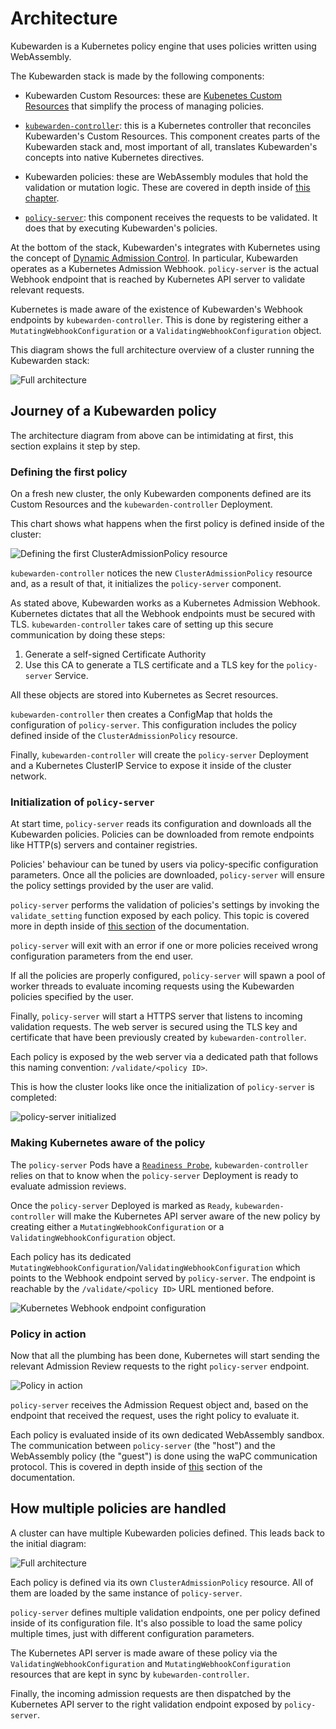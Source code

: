 # Architecture

Kubewarden is a Kubernetes policy engine that uses policies written using
WebAssembly.

The Kubewarden stack is made by the following components:

- Kubewarden Custom Resources: these are [Kubenetes Custom Resources](https://kubernetes.io/docs/concepts/extend-kubernetes/api-extension/custom-resources/)
  that simplify the process of managing policies.

- [`kubewarden-controller`](https://github.com/kubewarden/kubewarden-controller):
  this is a Kubernetes controller that reconciles Kubewarden's Custom Resources.
  This component creates parts of the Kubewarden stack and, most important of
  all, translates Kubewarden's concepts into native Kubernetes directives.

- Kubewarden policies: these are WebAssembly modules that hold the validation
  or mutation logic. These are covered in depth inside of [this chapter](/writing-policies/index.html).

- [`policy-server`](https://github.com/kubewarden/policy-server):
  this component receives the requests to be validated. It does that
  by executing Kubewarden's policies.

At the bottom of the stack, Kubewarden's integrates with Kubernetes using the
concept of [Dynamic Admission Control](https://kubernetes.io/docs/reference/access-authn-authz/extensible-admission-controllers/).
In particular, Kubewarden operates as a Kubernetes Admission Webhook.
`policy-server` is the actual Webhook endpoint that is reached by Kubernetes
API server to validate relevant requests.

Kubernetes is made aware of the existence of Kubewarden's Webhook endpoints by
`kubewarden-controller`. This is done by registering either
a `MutatingWebhookConfiguration` or a `ValidatingWebhookConfiguration`
object.

This diagram shows the full architecture overview of a cluster running
the Kubewarden stack:

![Full architecture](/images/architecture.jpg)

## Journey of a Kubewarden policy

The architecture diagram from above can be intimidating at first, this
section explains it step by step.

### Defining the first policy

On a fresh new cluster, the only Kubewarden components defined are its Custom
Resources and the `kubewarden-controller` Deployment.

This chart shows what happens when the first policy is defined inside of the
cluster:

![Defining the first ClusterAdmissionPolicy resource](/images/architecture_sequence_01.jpg)

`kubewarden-controller` notices the new `ClusterAdmissionPolicy` resource and,
as a result of that, it initializes the `policy-server` component.

As stated above, Kubewarden works as a Kubernetes Admission Webhook. Kubernetes
dictates that all the Webhook endpoints must be secured with TLS.
`kubewarden-controller` takes care of setting up this secure communication
by doing these steps:

1. Generate a self-signed Certificate Authority
1. Use this CA to generate a TLS certificate and a TLS key for the
  `policy-server` Service.

All these objects are stored into Kubernetes as Secret resources.

`kubewarden-controller` then creates a ConfigMap that
holds the configuration of `policy-server`. This configuration includes
the policy defined inside of the `ClusterAdmissionPolicy` resource.

Finally, `kubewarden-controller` will create the `policy-server`
Deployment and a Kubernetes ClusterIP Service to expose it inside of
the cluster network.

### Initialization of `policy-server`

At start time, `policy-server` reads its configuration and downloads
all the Kubewarden policies. Policies can be downloaded from remote
endpoints like HTTP(s) servers and container registries.

Policies' behaviour can be tuned by users via policy-specific configuration
parameters. Once all the policies are downloaded, `policy-server` will ensure
the policy settings provided by the user are valid.

`policy-server` performs the validation of policies's settings by
invoking the `validate_setting` function exposed by each policy.
This topic is covered more in depth inside
of [this section](/writing-policies/spec/01-intro.html) of the documentation.

`policy-server` will exit with an error if one or more policies received wrong
configuration parameters from the end user.

If all the policies are properly configured, `policy-server` will spawn a
pool of worker threads to evaluate incoming requests using the Kubewarden
policies specified by the user.
 
Finally, `policy-server` will start a HTTPS server that listens to incoming
validation requests. The web server is secured using the TLS key and certificate
that have been previously created by `kubewarden-controller`.

Each policy is exposed by the web server via a dedicated path that follows this
naming convention: `/validate/<policy ID>`.

This is how the cluster looks like once the initialization of `policy-server`
is completed:

![policy-server initialized](/images/architecture_sequence_02.jpg)

### Making Kubernetes aware of the policy

The `policy-server` Pods have a
[`Readiness Probe`](https://kubernetes.io/docs/tasks/configure-pod-container/configure-liveness-readiness-startup-probes/),
`kubewarden-controller` relies on that to know when the `policy-server` Deployment
is ready to evaluate admission reviews.

Once the `policy-server` Deployed is marked as `Ready`, `kubewarden-controller`
will make the Kubernetes API server aware of the new policy by creating either a
`MutatingWebhookConfiguration` or a `ValidatingWebhookConfiguration`
object.

Each policy has its dedicated `MutatingWebhookConfiguration`/`ValidatingWebhookConfiguration`
which points to the Webhook endpoint served by `policy-server`. The endpoint
is reachable by the `/validate/<policy ID>` URL mentioned before.

![Kubernetes Webhook endpoint configuration](/images/architecture_sequence_03.jpg)

### Policy in action

Now that all the plumbing has been done, Kubernetes will start sending the
relevant Admission Review requests to the right `policy-server` endpoint.

![Policy in action](/images/architecture_sequence_04.jpg)

`policy-server` receives the Admission Request object and, based on the
endpoint that received the request, uses the right policy to evaluate it.

Each policy is evaluated inside of its own dedicated WebAssembly sandbox.
The communication between `policy-server` (the "host") and the WebAssembly
policy (the "guest") is done using the waPC communication protocol. This is
covered in depth inside of [this](/writing-policies/index.html)
section of the documentation.

## How multiple policies are handled

A cluster can have multiple Kubewarden policies defined. This leads
back to the initial diagram:

![Full architecture](/images/architecture.jpg)

Each policy is defined via its own `ClusterAdmissionPolicy` resource. All of
them are loaded by the same instance of `policy-server`.

`policy-server` defines multiple validation endpoints, one per policy defined
inside of its configuration file. It's also possible to load the same policy
multiple times, just with different configuration parameters.

The Kubernetes API server is made aware of these policy via the
`ValidatingWebhookConfiguration` and `MutatingWebhookConfiguration` resources
that are kept in sync by `kubewarden-controller`.

Finally, the incoming admission requests are then dispatched by the Kubernetes
API server to the right validation endpoint exposed by `policy-server`.
